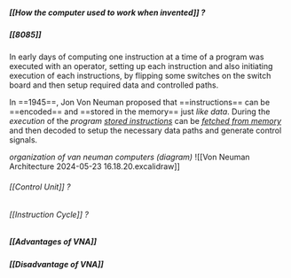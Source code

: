 ##### [[How the computer used to work when invented]] ?
##### [[8085]] 

In early days of computing one instruction at a time of a program was executed with an operator, setting up each instruction and also initiating execution of each instructions, by flipping some switches on the switch board and then setup required data and controlled paths.

In ==1945==, Jon Von Neuman proposed that ==instructions== can be ==encoded== and ==stored in the memory== just *like data*. During the *execution* of the *program* *<u>stored instructions</u>* can be <u>*fetched from memory*</u> and then decoded to setup the necessary data paths and generate control signals.

*organization of van neuman computers (diagram)*
![[Von Neuman Architecture 2024-05-23 16.18.20.excalidraw]]
###### [[Control Unit]] ?
###### [[Instruction Cycle]] ?

##### [[Advantages of VNA]]
##### [[Disadvantage of VNA]]
